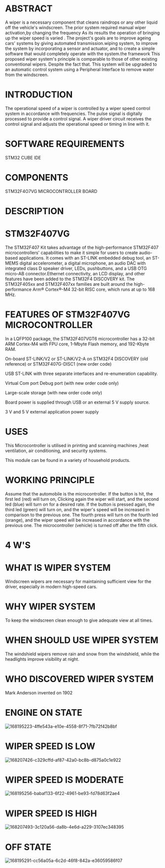 # ABSTRACT 
A wiper is a necessary component that cleans raindrops or any other liquid off the vehicle's windscreen. The prior system required manual wiper activation,by changing the frequency As its results the operation of bringing up the wiper speed is varied . The project's goals are to improve ageing cars' systems by giving automated transmission.wiping system, to improve the system by incorporating a sensor and actuator, and to create a simple software that would completely operate with the system.the framework This proposed wiper system's principle is comparable to those of other existing conventional wipers. Despite the fact that. This system will be upgraded to an automatic control system using a Peripheral Interface to remove water from the windscreen. 
# INTRODUCTION 
The operational speed of a wiper is controlled by a wiper speed control system in accordance with frequencies. The pulse signal is digitally processed to provide a control signal. A wiper driver circuit receives the control signal and adjusts the operational speed or timing in line with it. 
# SOFTWARE REQUIREMENTS 
STM32 CUBE IDE 
# COMPONENTS 
STM32F4O7VG MICROCONTROLLER BOARD 
# DESCRIPTION 
# STM32F407VG 
The STM32F407 Kit takes advantage of the high-performance STM32F407 microcontrollers' capabilities to make it simple for users to create audio-based applications. It comes with an ST-LINK embedded debug tool, an ST-MEMS digital accelerometer, a digital microphone, an audio DAC with integrated class D speaker driver, LEDs, pushbuttons, and a USB OTG micro-AB connector.Ethernet connectivity, an LCD display, and other features have been added to the STM32F4 DISCOVERY kit. The STM32F405xx and STM32F407xx families are built around the high-performance Arm® Cortex®-M4 32-bit RISC core, which runs at up to 168 MHz.
# FEATURES OF STM32F407VG MICROCONTROLLER 
In a LQFP100 package, the STM32F407VGT6 microcontroller has a 32-bit ARM Cortex-M4 with FPU core, 1-Mbyte Flash memory, and 192-Kbyte RAM.

On-board ST-LINK/V2 or ST-LINK/V2-A on STM32F4 DISCOVERY (old reference) or STM32F407G-DISC1 (new order code)

USB ST-LINK with three separate interfaces and re-enumeration capability.

Virtual Com port Debug port (with new order code only)

Large-scale storage (with new order code only)

Board power is supplied through USB or an external 5 V supply source.

3 V and 5 V external application power supply 
# USES 
This Microcontroller is utilised in printing and scanning machines ,heat ventilation, air conditioning, and security systems.

This module can be found in a variety of household products. 
# WORKING PRINCIPLE 
Assume that the automobile is the microcontroller. If the button is hit, the first led (red) will turn on, Clicking again  the wiper will start, and the second led (blue) will turn on for a desired rate. If the button is pressed again, the third led (green) will turn on, and the wiper's speed will be increased in comparison to the previous one. The fourth press will turn on the fourth led (orange), and the wiper speed will be increased in accordance with the previous one. The microcontroller (vehicle) is turned off after the fifth click.
# 4 W'S 
# WHAT IS WIPER SYSTEM 
Windscreen wipers are necessary for maintaining sufficient view for the driver, especially in modern high-speed cars. 
# WHY WIPER SYSTEM 
To keep the windscreen clean enough to give adequate view at all times. 
# WHEN SHOULD USE WIPER SYSTEM 
The windshield wipers remove rain and snow from the windshield, while the headlights improve visibility at night. 
# WHO DISCOVERED WIPER SYSTEM 
Mark Anderson invented on 1902 
# ENGINE ON STATE 
![168195223-4ffe543a-e10e-4558-8f71-7fb72f42b8bf](https://user-images.githubusercontent.com/101009876/168213854-fd8d9286-cd42-4832-9445-26df69923b89.png)
# WIPER SPEED IS LOW 
![168207426-c329cffd-af87-42a0-bc8b-d875a0c1e922](https://user-images.githubusercontent.com/101009876/168213922-6154bc1a-7215-4b9c-9c7c-412d2e6498f3.png)
# WIPER SPEED IS MODERATE 
![168195256-babaf133-6f22-4961-be93-fd78d63f2ae4](https://user-images.githubusercontent.com/101009876/168213988-cf4a565f-6269-404c-b74e-fc5b72776ce6.png)
# WIPER SPEED IS HIGH 
![168207493-3c120a56-da8b-4e6d-a229-3107ec348395](https://user-images.githubusercontent.com/101009876/168214051-ea470bf9-9384-4291-8c70-228811cdb7f2.png)
# OFF STATE 
![168195291-cc56a05a-6c2d-46f8-842a-e36059586f07](https://user-images.githubusercontent.com/101009876/168214098-27a49c36-9abf-42fc-b536-5e8fdfacc296.png)
